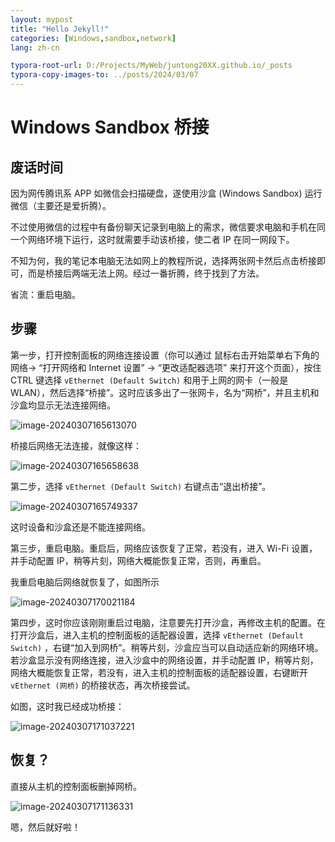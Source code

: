 ```yaml
---
layout: mypost
title: "Hello Jekyll!"
categories: [Windows,sandbox,network]
lang: zh-cn

typora-root-url: D:/Projects/MyWeb/juntong20XX.github.io/_posts
typora-copy-images-to: ../posts/2024/03/07
---
```


# Windows Sandbox 桥接

## 废话时间

因为网传腾讯系 APP 如微信会扫描硬盘，遂使用沙盒 (Windows Sandbox) 运行微信（主要还是爱折腾）。

不过使用微信的过程中有备份聊天记录到电脑上的需求，微信要求电脑和手机在同一个网络环境下运行，这时就需要手动该桥接，使二者 IP 在同一网段下。

不知为何，我的笔记本电脑无法如网上的教程所说，选择两张网卡然后点击桥接即可，而是桥接后两端无法上网。经过一番折腾，终于找到了方法。

省流：重启电脑。

## 步骤

第一步，打开控制面板的网络连接设置（你可以通过 鼠标右击开始菜单右下角的网络-> “打开网络和 Internet 设置” -> “更改适配器选项” 来打开这个页面），按住 CTRL 键选择 `vEthernet (Default Switch)` 和用于上网的网卡（一般是 WLAN），然后选择“桥接”。这时应该多出了一张网卡，名为“网桥”，并且主机和沙盒均显示无法连接网络。

![image-20240307165613070](image-20240307165613070.png)

桥接后网络无法连接，就像这样：

![image-20240307165658638](image-20240307165658638.png)

第二步，选择 `vEthernet (Default Switch)` 右键点击“退出桥接”。

![image-20240307165749337](image-20240307165749337.png)

这时设备和沙盒还是不能连接网络。

第三步，重启电脑。重启后，网络应该恢复了正常，若没有，进入 Wi-Fi 设置，并手动配置 IP，稍等片刻，网络大概能恢复正常，否则，再重启。

我重启电脑后网络就恢复了，如图所示

![image-20240307170021184](image-20240307170021184.png)

第四步，这时你应该刚刚重启过电脑，注意要先打开沙盒，再修改主机的配置。在打开沙盒后，进入主机的控制面板的适配器设置，选择 `vEthernet (Default Switch)` ，右键“加入到网桥”。稍等片刻，沙盒应当可以自动适应新的网络环境。若沙盒显示没有网络连接，进入沙盒中的网络设置，并手动配置 IP，稍等片刻，网络大概能恢复正常，若没有，进入主机的控制面板的适配器设置，右键断开 `vEthernet (网桥)` 的桥接状态，再次桥接尝试。

如图，这时我已经成功桥接：

![image-20240307171037221](image-20240307171037221.png)

## 恢复？

直接从主机的控制面板删掉网桥。

![image-20240307171136331](image-20240307171136331.png)

嗯，然后就好啦！
